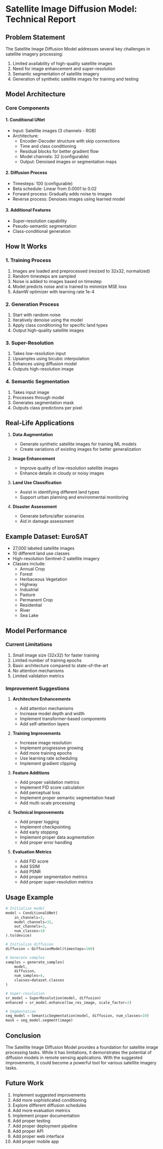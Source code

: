 # Satellite Image Diffusion Model: Technical Report

## Problem Statement
The Satellite Image Diffusion Model addresses several key challenges in satellite imagery processing:
1. Limited availability of high-quality satellite images
2. Need for image enhancement and super-resolution
3. Semantic segmentation of satellite imagery
4. Generation of synthetic satellite images for training and testing

## Model Architecture

### Core Components

#### 1. Conditional UNet
- Input: Satellite images (3 channels - RGB)
- Architecture:
  - Encoder-Decoder structure with skip connections
  - Time and class conditioning
  - Residual blocks for better gradient flow
  - Model channels: 32 (configurable)
  - Output: Denoised images or segmentation maps

#### 2. Diffusion Process
- Timesteps: 100 (configurable)
- Beta schedule: Linear from 0.0001 to 0.02
- Forward process: Gradually adds noise to images
- Reverse process: Denoises images using learned model

#### 3. Additional Features
- Super-resolution capability
- Pseudo-semantic segmentation
- Class-conditional generation

## How It Works

### 1. Training Process
1. Images are loaded and preprocessed (resized to 32x32, normalized)
2. Random timesteps are sampled
3. Noise is added to images based on timestep
4. Model predicts noise and is trained to minimize MSE loss
5. AdamW optimizer with learning rate 1e-4

### 2. Generation Process
1. Start with random noise
2. Iteratively denoise using the model
3. Apply class conditioning for specific land types
4. Output high-quality satellite images

### 3. Super-Resolution
1. Takes low-resolution input
2. Upsamples using bicubic interpolation
3. Enhances using diffusion model
4. Outputs high-resolution image

### 4. Semantic Segmentation
1. Takes input image
2. Processes through model
3. Generates segmentation mask
4. Outputs class predictions per pixel

## Real-Life Applications

1. **Data Augmentation**
   - Generate synthetic satellite images for training ML models
   - Create variations of existing images for better generalization

2. **Image Enhancement**
   - Improve quality of low-resolution satellite images
   - Enhance details in cloudy or noisy images

3. **Land Use Classification**
   - Assist in identifying different land types
   - Support urban planning and environmental monitoring

4. **Disaster Assessment**
   - Generate before/after scenarios
   - Aid in damage assessment

## Example Dataset: EuroSAT
- 27,000 labeled satellite images
- 10 different land use classes
- High-resolution Sentinel-2 satellite imagery
- Classes include:
  - Annual Crop
  - Forest
  - Herbaceous Vegetation
  - Highway
  - Industrial
  - Pasture
  - Permanent Crop
  - Residential
  - River
  - Sea Lake

## Model Performance

### Current Limitations
1. Small image size (32x32) for faster training
2. Limited number of training epochs
3. Basic architecture compared to state-of-the-art
4. No attention mechanisms
5. Limited validation metrics

### Improvement Suggestions

1. **Architecture Enhancements**
   - Add attention mechanisms
   - Increase model depth and width
   - Implement transformer-based components
   - Add self-attention layers

2. **Training Improvements**
   - Increase image resolution
   - Implement progressive growing
   - Add more training epochs
   - Use learning rate scheduling
   - Implement gradient clipping

3. **Feature Additions**
   - Add proper validation metrics
   - Implement FID score calculation
   - Add perceptual loss
   - Implement proper semantic segmentation head
   - Add multi-scale processing

4. **Technical Improvements**
   - Add proper logging
   - Implement checkpointing
   - Add early stopping
   - Implement proper data augmentation
   - Add proper error handling

5. **Evaluation Metrics**
   - Add FID score
   - Add SSIM
   - Add PSNR
   - Add proper segmentation metrics
   - Add proper super-resolution metrics

## Usage Example

```python
# Initialize model
model = ConditionalUNet(
    in_channels=3,
    model_channels=32,
    out_channels=3,
    num_classes=10
).to(device)

# Initialize diffusion
diffusion = DiffusionModel(timesteps=100)

# Generate samples
samples = generate_samples(
    model,
    diffusion,
    num_samples=4,
    classes=dataset.classes
)

# Super-resolution
sr_model = SuperResolution(model, diffusion)
enhanced = sr_model.enhance(low_res_image, scale_factor=2)

# Segmentation
seg_model = SemanticSegmentation(model, diffusion, num_classes=10)
mask = seg_model.segment(image)
```

## Conclusion
The Satellite Image Diffusion Model provides a foundation for satellite image processing tasks. While it has limitations, it demonstrates the potential of diffusion models in remote sensing applications. With the suggested improvements, it could become a powerful tool for various satellite imagery tasks.

## Future Work
1. Implement suggested improvements
2. Add more sophisticated conditioning
3. Explore different diffusion schedules
4. Add more evaluation metrics
5. Implement proper documentation
6. Add proper testing
7. Add proper deployment pipeline
8. Add proper API
9. Add proper web interface
10. Add proper mobile app 
